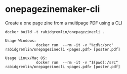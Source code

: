 # onepagezinemaker-cli
Create a one page zine from a multipage PDF using a CLI

```
docker build -t rabidgremlin/onepagezinecli .
```

```
Usage Windows:
              docker run  --rm -it -v "%cd%:/src" rabidgremlin/onepagezinecli <pages.pdf> [poster.pdf]
              
Usage Linux/Mac OS:
              docker run  --rm -it -v "$(pwd):/src" rabidgremlin/onepagezinecli <pages.pdf> [poster.pdf]
```